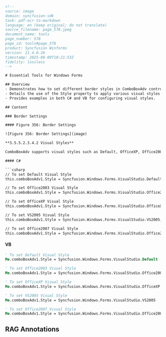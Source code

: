 ```html
<!-- 
source: image
domain: syncfusion-sdk
task: pdf-ocr-to-markdown
language: en (keep original; do not translate)
source_filename: page_578.jpeg
document_name: tools
page_number: 578
page_id: tools#page_578
product: Syncfusion Winforms
version: 11.4.0.26
timestamp: 2025-08-09T10:21:53Z
fidelity: lossless
-->

# Essential Tools for Windows Forms

## Overview
- Demonstrates how to set different border styles in ComboBoxAdv controls.
- Details the use of the Style property to apply various visual styles such as Default, OfficeXP, Office2003, VS2005, and Office2007.
- Provides examples in both C# and VB for configuring visual styles.

## Content

### Border Settings

#### Figure 356: Border Settings

![Figure 356: Border Settings](image)

**3.5.5.2.3.4.2 Visual Styles**

ComboBoxAdv supports visual styles such as Default, OfficeXP, Office2003, VS2005, and Office2007 with all three color schemes. The style can be set using the `Style` property.

#### C#

```csharp
// To set Default Visual Style
this.comboBoxAdv1.Style = Syncfusion.Windows.Forms.VisualStudio.Default;

// To set Office2003 Visual Style
this.comboBoxAdv1.Style = Syncfusion.Windows.Forms.VisualStudio.Office2003;

// To set OfficeXP Visual Style
this.comboBoxAdv1.Style = Syncfusion.Windows.Forms.VisualStudio.OfficeXP;

// To set VS2005 Visual Style
this.comboBoxAdv1.Style = Syncfusion.Windows.Forms.VisualStudio.VS2005;

// To set Office2007 Visual Style
this.comboBoxAdv1.Style = Syncfusion.Windows.Forms.VisualStudio.Office2007;
```

#### VB

```vb
' To set Default Visual Style
Me.comboBoxAdv1.Style = Syncfusion.Windows.Forms.VisualStudio.Default

' To set Office2003 Visual Style
Me.comboBoxAdv1.Style = Syncfusion.Windows.Forms.VisualStudio.Office2003

' To set OfficeXP Visual Style
Me.comboBoxAdv1.Style = Syncfusion.Windows.Forms.VisualStudio.OfficeXP

' To set VS2005 Visual Style
Me.comboBoxAdv1.Style = Syncfusion.Windows.Forms.VisualStudio.VS2005

' To set Office2007 Visual Style
Me.comboBoxAdv1.Style = Syncfusion.Windows.Forms.VisualStudio.Office2007
```

## RAG Annotations
<!-- tags: Visual Styles, Border Settings, ComboBoxAdv, Style Property, Syncfusion, WinForms, vs2005, office2003, officexp, default, vs2005, office2007 keywords: visual styles, border settings, comboboxadv, style property, syncfusion windows forms -->
```